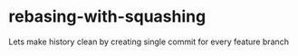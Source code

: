 # rebasing-with-squashing
Lets make history clean by creating single commit for every feature branch

